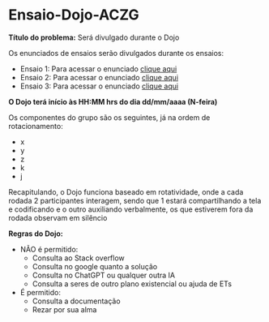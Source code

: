 # Ensaio-Dojo-ACZG

**Título do problema:** Será divulgado durante o Dojo

Os enunciados de ensaios serão divulgados durante os ensaios:

- Ensaio 1: Para acessar o enunciado [clique aqui](https://docs.google.com/document/d/1_G9zLJJjszyBNKQG8kcjqlOkFrcNcvMBNBOuUbMtY4E/edit)
- Ensaio 2: Para acessar o enunciado [clique aqui](https://docs.google.com/document/d/1Q_M_JGL25Xu93_c4VwQP2BPo1oQApDMSAHkl1iuz1vQ/edit)
- Ensaio 3: Para acessar o enunciado [clique aqui](https://docs.google.com/document/d/1Bjleo7JUU7UgWdcrqaSyqggH9A2WOJgJMC9QikYK5lk/edit)


**O Dojo terá início às HH:MM hrs do dia dd/mm/aaaa (N-feira)**


Os componentes do grupo são os seguintes, já na ordem de rotacionamento:
- x
- y
- z
- k
- j

Recapitulando, o Dojo funciona baseado em rotatividade, onde a cada rodada 2 participantes interagem, sendo que 1 estará
compartilhando a tela e codificando e o outro auxiliando verbalmente, os que estiverem fora da rodada observam em silêncio

**Regras do Dojo:**
- NÃO é permitido:
    - Consulta ao Stack overflow
    - Consulta no google quanto a solução
    - Consulta no ChatGPT ou qualquer outra IA
    - Consulta a seres de outro plano existencial ou ajuda de ETs
- É permitido:
    - Consulta a documentação
    - Rezar por sua alma








